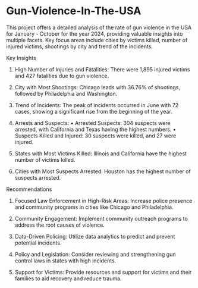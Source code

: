 # Gun-Violence-In-The-USA
This project offers a detailed analysis of the rate of gun violence in the USA for January - October for the year 2024, providing valuable insights into multiple facets. Key focus areas include cities by victims killed, number of injured victims, shootings by city and trend of the incidents. 

Key Insights
 
1.	High Number of Injuries and Fatalities: There were 1,895 injured victims and 427 fatalities due to gun violence.
 
2.	City with Most Shootings: Chicago leads with 36.76% of shootings, followed by Philadelphia and Washington.
 
3.	Trend of Incidents: The peak of incidents occurred in June with 72 cases, showing a significant rise from the beginning of the year.
 
4.	Arrests and Suspects:
      •	Arrested Suspects: 304 suspects were arrested, with California and Texas having the highest numbers.
      •	Suspects Killed and Injured: 30 suspects were killed, and 27 were injured.
 
5.	States with Most Victims Killed: Illinois and California have the highest number of victims killed.
 
6.	Cities with Most Suspects Arrested: Houston has the highest number of suspects arrested.
 
Recommendations
 
1.	Focused Law Enforcement in High-Risk Areas: Increase police presence and community programs in cities like Chicago and Philadelphia.
 
2.	Community Engagement: Implement community outreach programs to address the root causes of violence.
 
3.	Data-Driven Policing: Utilize data analytics to predict and prevent potential incidents.
 
4.	Policy and Legislation: Consider reviewing and strengthening gun control laws in states with high incidents.
 
5.	Support for Victims: Provide resources and support for victims and their families to aid recovery and reduce trauma.
